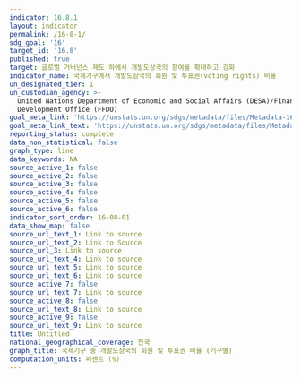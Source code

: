 ```yaml
---
indicator: 16.8.1
layout: indicator
permalink: /16-8-1/
sdg_goal: '16'
target_id: '16.8'
published: true
target: 글로벌 거버넌스 제도 하에서 개발도상국의 참여를 확대하고 강화
indicator_name: 국제기구에서 개발도상국의 회원 및 투표권(voting rights) 비율
un_designated_tier: I
un_custodian_agency: >-
  United Nations Department of Economic and Social Affairs (DESA)/Financing for
  Development Office (FFDO)
goal_meta_link: 'https://unstats.un.org/sdgs/metadata/files/Metadata-16-08-01.pdf'
goal_meta_link_text: 'https://unstats.un.org/sdgs/metadata/files/Metadata-16-08-01.pdf'
reporting_status: complete
data_non_statistical: false
graph_type: line
data_keywords: NA
source_active_1: false
source_active_2: false
source_active_3: false
source_active_4: false
source_active_5: false
source_active_6: false
indicator_sort_order: 16-08-01
data_show_map: false
source_url_text_1: Link to source
source_url_text_2: Link to Source
source_url_3: Link to source
source_url_text_4: Link to source
source_url_text_5: Link to source
source_url_text_6: Link to source
source_active_7: false
source_url_text_7: Link to source
source_active_8: false
source_url_text_8: Link to source
source_active_9: false
source_url_text_9: Link to source
title: Untitled
national_geographical_coverage: 전국
graph_title: 국제기구 중 개발도상국의 회원 및 투표권 비율 (기구별)
computation_units: 퍼센트 (%)
---
```

